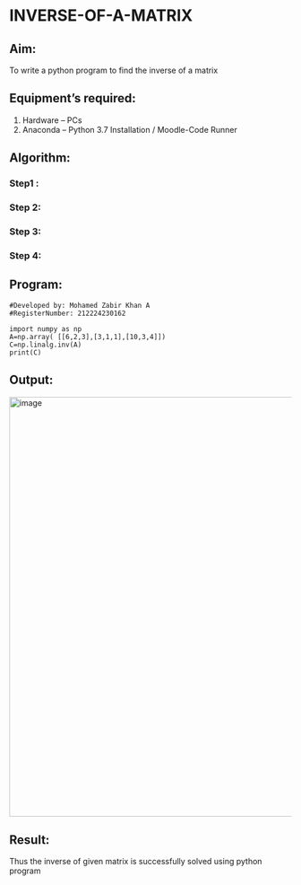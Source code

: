 # INVERSE-OF-A-MATRIX
## Aim:
To write a python program to find the inverse of a matrix
## Equipment’s required:
1. 	Hardware – PCs
2. 	Anaconda – Python 3.7 Installation / Moodle-Code Runner
## Algorithm:
### Step1 : 
### Step 2: 
### Step 3: 
### Step 4: 

## Program:
```
#Developed by: Mohamed Zabir Khan A
#RegisterNumber: 212224230162

import numpy as np
A=np.array( [[6,2,3],[3,1,1],[10,3,4]])
C=np.linalg.inv(A)
print(C)
```
## Output:

<img width="1233" height="748" alt="image" src="https://github.com/user-attachments/assets/cffef778-1738-496f-8479-33bb213fa80a" />

## Result:
Thus the inverse of given matrix is successfully solved using python program

